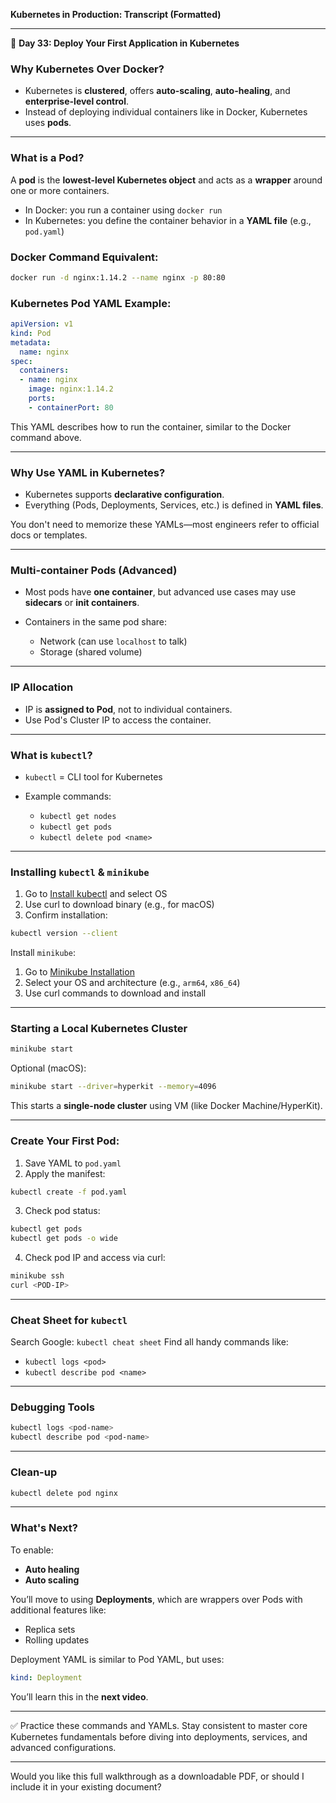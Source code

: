 **Kubernetes in Production: Transcript (Formatted)**

---

🧠 **Day 33: Deploy Your First Application in Kubernetes**






### Why Kubernetes Over Docker?

* Kubernetes is **clustered**, offers **auto-scaling**, **auto-healing**, and **enterprise-level control**.
* Instead of deploying individual containers like in Docker, Kubernetes uses **pods**.

---

### What is a Pod?

A **pod** is the **lowest-level Kubernetes object** and acts as a **wrapper** around one or more containers.

* In Docker: you run a container using `docker run`
* In Kubernetes: you define the container behavior in a **YAML file** (e.g., `pod.yaml`)

### Docker Command Equivalent:

```bash
docker run -d nginx:1.14.2 --name nginx -p 80:80
```

### Kubernetes Pod YAML Example:

```yaml
apiVersion: v1
kind: Pod
metadata:
  name: nginx
spec:
  containers:
  - name: nginx
    image: nginx:1.14.2
    ports:
    - containerPort: 80
```

This YAML describes how to run the container, similar to the Docker command above.

---

### Why Use YAML in Kubernetes?

* Kubernetes supports **declarative configuration**.
* Everything (Pods, Deployments, Services, etc.) is defined in **YAML files**.

You don't need to memorize these YAMLs—most engineers refer to official docs or templates.

---

### Multi-container Pods (Advanced)

* Most pods have **one container**, but advanced use cases may use **sidecars** or **init containers**.
* Containers in the same pod share:

  * Network (can use `localhost` to talk)
  * Storage (shared volume)

---

### IP Allocation

* IP is **assigned to Pod**, not to individual containers.
* Use Pod's Cluster IP to access the container.

---

### What is `kubectl`?

* `kubectl` = CLI tool for Kubernetes
* Example commands:

  * `kubectl get nodes`
  * `kubectl get pods`
  * `kubectl delete pod <name>`

---

### Installing `kubectl` & `minikube`

1. Go to [Install kubectl](https://kubernetes.io/docs/tasks/tools/install-kubectl/) and select OS
2. Use curl to download binary (e.g., for macOS)
3. Confirm installation:

```bash
kubectl version --client
```

Install `minikube`:

1. Go to [Minikube Installation](https://minikube.sigs.k8s.io/docs/start/)
2. Select your OS and architecture (e.g., `arm64`, `x86_64`)
3. Use curl commands to download and install

---

### Starting a Local Kubernetes Cluster

```bash
minikube start
```

Optional (macOS):

```bash
minikube start --driver=hyperkit --memory=4096
```

This starts a **single-node cluster** using VM (like Docker Machine/HyperKit).

---

### Create Your First Pod:

1. Save YAML to `pod.yaml`
2. Apply the manifest:

```bash
kubectl create -f pod.yaml
```

3. Check pod status:

```bash
kubectl get pods
kubectl get pods -o wide
```

4. Check pod IP and access via curl:

```bash
minikube ssh
curl <POD-IP>
```

---

### Cheat Sheet for `kubectl`

Search Google: `kubectl cheat sheet`
Find all handy commands like:

* `kubectl logs <pod>`
* `kubectl describe pod <name>`

---

### Debugging Tools

```bash
kubectl logs <pod-name>
kubectl describe pod <pod-name>
```

---

### Clean-up

```bash
kubectl delete pod nginx
```

---

### What's Next?

To enable:

* **Auto healing**
* **Auto scaling**

You’ll move to using **Deployments**, which are wrappers over Pods with additional features like:

* Replica sets
* Rolling updates

Deployment YAML is similar to Pod YAML, but uses:

```yaml
kind: Deployment
```

You’ll learn this in the **next video**.

---

✅ Practice these commands and YAMLs.
Stay consistent to master core Kubernetes fundamentals before diving into deployments, services, and advanced configurations.

---

Would you like this full walkthrough as a downloadable PDF, or should I include it in your existing document?
